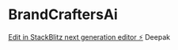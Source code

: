 # BrandCraftersAi

[Edit in StackBlitz next generation editor ⚡️](https://stackblitz.com/~/github.com/DeepakKumarSingh27/BrandCraftersAi) Deepak